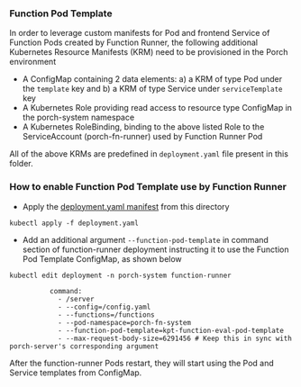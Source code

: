 ### Function Pod Template

In order to leverage custom manifests for Pod and frontend Service of Function Pods created by Function Runner, the following additional Kubernetes Resource Manifests (KRM) need to be provisioned in the Porch environment

* A ConfigMap containing 2 data elements: a) a KRM of type Pod under the `template` key and b) a KRM of type Service under `serviceTemplate` key
* A Kubernetes Role providing read access to resource type ConfigMap in the porch-system namespace
* A Kubernetes RoleBinding, binding to the above listed Role to the ServiceAccount (porch-fn-runner) used by Function Runner Pod

All of the above KRMs are predefined in `deployment.yaml` file present in this folder.

### How to enable Function Pod Template use by Function Runner

* Apply the [deployment.yaml manifest](deployment.yaml) from this directory

```
kubectl apply -f deployment.yaml
```

* Add an additional argument `--function-pod-template` in command section of function-runner deployment instructing it to use the Function Pod Template ConfigMap, as shown below

```
kubectl edit deployment -n porch-system function-runner
```

```
          command:
            - /server
            - --config=/config.yaml
            - --functions=/functions
            - --pod-namespace=porch-fn-system
            - --function-pod-template=kpt-function-eval-pod-template
            - --max-request-body-size=6291456 # Keep this in sync with porch-server's corresponding argument
```

After the function-runner Pods restart, they will start using the Pod and Service templates from ConfigMap.
